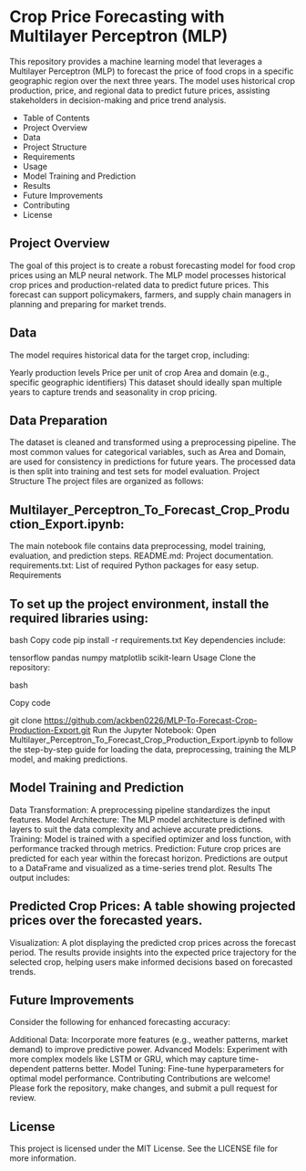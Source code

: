 # Crop Price Forecasting with Multilayer Perceptron (MLP)
This repository provides a machine learning model that leverages a Multilayer Perceptron (MLP) to forecast the price of food crops in a specific geographic region over the next three years. The model uses historical crop production, price, and regional data to predict future prices, assisting stakeholders in decision-making and price trend analysis.

- Table of Contents
- Project Overview
- Data
- Project Structure
- Requirements
- Usage
- Model Training and Prediction
- Results
- Future Improvements
- Contributing
- License

## Project Overview
The goal of this project is to create a robust forecasting model for food crop prices using an MLP neural network. The MLP model processes historical crop prices and production-related data to predict future prices. This forecast can support policymakers, farmers, and supply chain managers in planning and preparing for market trends.

## Data
The model requires historical data for the target crop, including:

Yearly production levels
Price per unit of crop
Area and domain (e.g., specific geographic identifiers)
This dataset should ideally span multiple years to capture trends and seasonality in crop pricing.

## Data Preparation
The dataset is cleaned and transformed using a preprocessing pipeline.
The most common values for categorical variables, such as Area and Domain, are used for consistency in predictions for future years.
The processed data is then split into training and test sets for model evaluation.
Project Structure
The project files are organized as follows:

## Multilayer_Perceptron_To_Forecast_Crop_Production_Export.ipynb: 
The main notebook file contains data preprocessing, model training, evaluation, and prediction steps.
README.md: Project documentation.
requirements.txt: List of required Python packages for easy setup.
Requirements

## To set up the project environment, install the required libraries using:

bash
Copy code
pip install -r requirements.txt
Key dependencies include:

tensorflow
pandas
numpy
matplotlib
scikit-learn
Usage
Clone the repository:

bash

Copy code

git clone https://github.com/ackben0226/MLP-To-Forecast-Crop-Production-Export.git
Run the Jupyter Notebook: Open Multilayer_Perceptron_To_Forecast_Crop_Production_Export.ipynb to follow the step-by-step guide for loading the data, preprocessing, training the MLP model, and making predictions.

## Model Training and Prediction
Data Transformation: A preprocessing pipeline standardizes the input features.
Model Architecture: The MLP model architecture is defined with layers to suit the data complexity and achieve accurate predictions.
Training: Model is trained with a specified optimizer and loss function, with performance tracked through metrics.
Prediction: Future crop prices are predicted for each year within the forecast horizon. Predictions are output to a DataFrame and visualized as a time-series trend plot.
Results
The output includes:

## Predicted Crop Prices: A table showing projected prices over the forecasted years.
Visualization: A plot displaying the predicted crop prices across the forecast period.
The results provide insights into the expected price trajectory for the selected crop, helping users make informed decisions based on forecasted trends.

## Future Improvements
Consider the following for enhanced forecasting accuracy:

Additional Data: Incorporate more features (e.g., weather patterns, market demand) to improve predictive power.
Advanced Models: Experiment with more complex models like LSTM or GRU, which may capture time-dependent patterns better.
Model Tuning: Fine-tune hyperparameters for optimal model performance.
Contributing
Contributions are welcome! Please fork the repository, make changes, and submit a pull request for review.

## License
This project is licensed under the MIT License. See the LICENSE file for more information.
